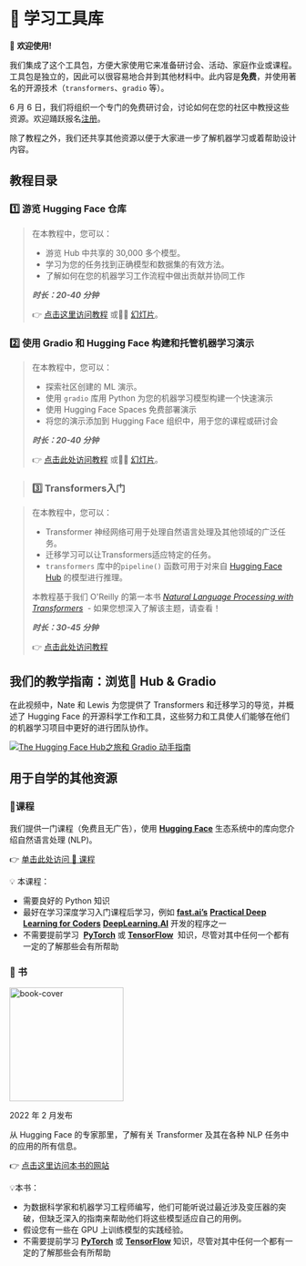 # 🤗 学习工具库

<aside>

👋 **欢迎使用!**

我们集成了这个工具包，方便大家使用它来准备研讨会、活动、家庭作业或课程。工具包是独立的，因此可以很容易地合并到其他材料中。此内容是**免费**，并使用著名的开源技术（`transformers`、`gradio` 等）。

6 月 6 日，我们将组织一个专门的免费研讨会，讨论如何在您的社区中教授这些资源。欢迎踊跃报名[注册](https://www.eventbrite.com/e/how-to-teach-open-source-machine-learning-tools-tickets-310980931337)。

除了教程之外，我们还共享其他资源以便于大家进一步了解机器学习或着帮助设计内容。

</aside>

## **教程目录**

### 1️⃣ 游览 Hugging Face 仓库

> 在本教程中，您可以：
>
> - 游览 Hub 中共享的 30,000 多个模型。
> - 学习为您的任务找到正确模型和数据集的有效方法。
> - 了解如何在您的机器学习工作流程中做出贡献并协同工作
>
> **_时长：20-40 分钟_**
>
> 👉 [点击这里访问教程](https://github.com/huggingface/education-toolkit/blob/main/01_huggingface-hub-tour.md) 或👩‍🏫 [幻灯片](https://docs.google.com/presentation/d/1zQqpFTcpNLV7haj2Inw2qKHq8DjfZEaiObW1ZkLvPWM/edit?usp=sharing)。

### 2️⃣ 使用 Gradio 和 Hugging Face 构建和托管机器学习演示

> 在本教程中，您可以：
>
> - 探索社区创建的 ML 演示。
> - 使用 `gradio` 库用 Python 为您的机器学习模型构建一个快速演示
> - 使用 Hugging Face Spaces 免费部署演示
> - 将您的演示添加到 Hugging Face 组织中，用于您的课程或研讨会
>
> **_时长：20-40 分钟_**
>
> 👉 [点击此处访问教程](https://colab.research.google.com/github/huggingface/education-toolkit/blob/main/02_ml-demos-with-gradio.ipynb) 或👩‍🏫 [幻灯片](https://docs.google.com/presentation/d/14EU_xjtINXtpidWLnUvfcEpmxN46ORS-PLpwfUf8C1I/edit?usp=sharing)。
 

> ### 3️⃣ Transformers入门

> 在本教程中，您可以：
>
> - Transformer 神经网络可用于处理自然语言处理及其他领域的广泛任务。
> - 迁移学习可以让Transformers适应特定的任务。
> - `transformers` 库中的`pipeline()` 函数可用于对来自 [Hugging Face Hub](https://huggingface.co/models) 的模型进行推理。
>
> 本教程基于我们 O'Reilly 的第一本书 *[Natural Language Processing with Transformers](https://transformersbook.com/)*  - 如果您想深入了解该主题，请查看！
>
> **_时长：30-45 分钟_**
>
> 👉 [点击此处访问教程](https://colab.research.google.com/github/huggingface/education-toolkit/blob/main/03_getting-started-with-transformers.ipynb)

## **我们的教学指南：浏览🤗 Hub & Gradio**

在此视频中，Nate 和 Lewis 为您提供了 Transformers 和迁移学习的导览，并概述了 Hugging Face 的开源科学工作和工具，这些努力和工具使人们能够在他们的机器学习项目中更好的进行团队协作。


[![The Hugging Face Hub之旅和 Gradio 动手指南](http://img.youtube.com/vi/k8sHYMeDitQ/0.jpg)](http://www.youtube.com/watch?v=k8sHYMeDitQ "The Hugging Face Hub 之旅和 Gradio 手把手指南")

## **用于自学的其他资源**

### **🤗课程**

我们提供一门课程（免费且无广告），使用 **[Hugging Face](https://huggingface.co/)** 生态系统中的库向您介绍自然语言处理 (NLP)。

👉 [单击此处访问 🤗 课程](https://huggingface.co/course/chapter1/1)

<aside>
💡 本课程：

- 需要良好的 Python 知识
- 最好在学习深度学习入门课程后学习，例如 **[fast.ai’s](https://www.fast.ai/)** **[Practical Deep Learning for Coders](https://course.fast.ai/)** **[DeepLearning.AI](https://www.deeplearning.ai/)** 开发的程序之一
- 不需要提前学习  **[PyTorch](https://pytorch.org/)** 或 **[TensorFlow](https://www.tensorflow.org/)**  知识，尽管对其中任何一个都有一定的了解那些会有所帮助
</aside>

### **🤗 书**

<img alt="book-cover" height=200 src="../../images/book_cover.jpg" id="book-cover"/>

2022 年 2 月发布

从 Hugging Face 的专家那里，了解有关 Transformer 及其在各种 NLP 任务中的应用的所有信息。

👉 [点击这里访问本书的网站](https://transformersbook.com/)

<aside>
💡本书：

- 为数据科学家和机器学习工程师编写，他们可能听说过最近涉及变压器的突破，但缺乏深入的指南来帮助他们将这些模型适应自己的用例。
- 假设您有一些在 GPU 上训练模型的实践经验。
- 不需要提前学习 **[PyTorch](https://pytorch.org/)** 或 **[TensorFlow](https://www.tensorflow.org/)** 知识，尽管对其中任何一个都有一定的了解那些会有所帮助
</aside>
